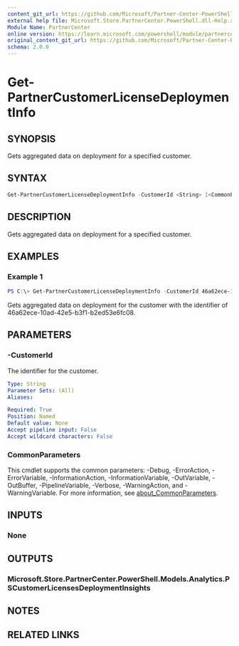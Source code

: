 ```yaml
---
content_git_url: https://github.com/Microsoft/Partner-Center-PowerShell/blob/master/docs/help/Get-PartnerCustomerLicenseDeploymentInfo.md
external help file: Microsoft.Store.PartnerCenter.PowerShell.dll-Help.xml
Module Name: PartnerCenter
online version: https://learn.microsoft.com/powershell/module/partnercenter/Get-PartnerCustomerLicenseDeploymentInfo
original_content_git_url: https://github.com/Microsoft/Partner-Center-PowerShell/blob/master/docs/help/Get-PartnerCustomerLicenseDeploymentInfo.md
schema: 2.0.0
---
```


# Get-PartnerCustomerLicenseDeploymentInfo

## SYNOPSIS
Gets aggregated data on deployment for a specified customer.

## SYNTAX

```powershell
Get-PartnerCustomerLicenseDeploymentInfo -CustomerId <String> [<CommonParameters>]
```

## DESCRIPTION
Gets aggregated data on deployment for a specified customer.

## EXAMPLES

### Example 1
```powershell
PS C:\> Get-PartnerCustomerLicenseDeploymentInfo -CustomerId 46a62ece-10ad-42e5-b3f1-b2ed53e6fc08
```

Gets aggregated data on deployment for the customer with the identifier of 46a62ece-10ad-42e5-b3f1-b2ed53e6fc08.

## PARAMETERS

### -CustomerId
The identifier for the customer.

```yaml
Type: String
Parameter Sets: (All)
Aliases:

Required: True
Position: Named
Default value: None
Accept pipeline input: False
Accept wildcard characters: False
```

### CommonParameters
This cmdlet supports the common parameters: -Debug, -ErrorAction, -ErrorVariable, -InformationAction, -InformationVariable, -OutVariable, -OutBuffer, -PipelineVariable, -Verbose, -WarningAction, and -WarningVariable. For more information, see [about_CommonParameters](http://go.microsoft.com/fwlink/?LinkID=113216).

## INPUTS

### None

## OUTPUTS

### Microsoft.Store.PartnerCenter.PowerShell.Models.Analytics.PSCustomerLicensesDeploymentInsights

## NOTES

## RELATED LINKS
